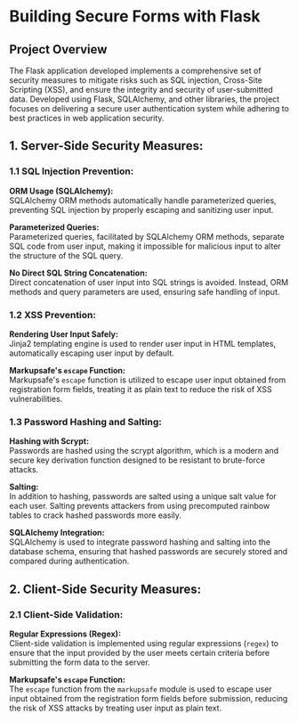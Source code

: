 <h1>Building Secure Forms with Flask</h1>

<h2>Project Overview</h2>
<p>
    The Flask application developed implements a comprehensive set of security measures to mitigate risks such as SQL injection, Cross-Site Scripting (XSS), and ensure the integrity and security of user-submitted data. Developed using Flask, SQLAlchemy, and other libraries, the project focuses on delivering a secure user authentication system while adhering to best practices in web application security.
</p>

<h2>1. Server-Side Security Measures:</h2>

<h3>1.1 SQL Injection Prevention:</h3>
<p>
    <strong>ORM Usage (SQLAlchemy):</strong><br>
    SQLAlchemy ORM methods automatically handle parameterized queries, preventing SQL injection by properly escaping and sanitizing user input.
</p>
<p>
    <strong>Parameterized Queries:</strong><br>
    Parameterized queries, facilitated by SQLAlchemy ORM methods, separate SQL code from user input, making it impossible for malicious input to alter the structure of the SQL query.
</p>
<p>
    <strong>No Direct SQL String Concatenation:</strong><br>
    Direct concatenation of user input into SQL strings is avoided. Instead, ORM methods and query parameters are used, ensuring safe handling of input.
</p>

<h3>1.2 XSS Prevention:</h3>
<p>
    <strong>Rendering User Input Safely:</strong><br>
    Jinja2 templating engine is used to render user input in HTML templates, automatically escaping user input by default.
</p>
<p>
    <strong>Markupsafe's <code>escape</code> Function:</strong><br>
    Markupsafe's <code>escape</code> function is utilized to escape user input obtained from registration form fields, treating it as plain text to reduce the risk of XSS vulnerabilities.
</p>

<h3>1.3 Password Hashing and Salting:</h3>
<p>
    <strong>Hashing with Scrypt:</strong><br>
    Passwords are hashed using the scrypt algorithm, which is a modern and secure key derivation function designed to be resistant to brute-force attacks.
</p>
<p>
    <strong>Salting:</strong><br>
    In addition to hashing, passwords are salted using a unique salt value for each user. Salting prevents attackers from using precomputed rainbow tables to crack hashed passwords more easily.
</p>
<p>
    <strong>SQLAlchemy Integration:</strong><br>
    SQLAlchemy is used to integrate password hashing and salting into the database schema, ensuring that hashed passwords are securely stored and compared during authentication.
</p>

<h2>2. Client-Side Security Measures:</h2>

<h3>2.1 Client-Side Validation:</h3>
<p>
    <strong>Regular Expressions (Regex):</strong><br>
    Client-side validation is implemented using regular expressions (<code>regex</code>) to ensure that the input provided by the user meets certain criteria before submitting the form data to the server.
</p>
<p>
    <strong>Markupsafe's <code>escape</code> Function:</strong><br>
    The <code>escape</code> function from the <code>markupsafe</code> module is used to escape user input obtained from the registration form fields before submission, reducing the risk of XSS attacks by treating user input as plain text.
</p>
